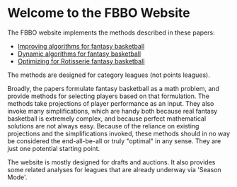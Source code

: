 # Welcome to the FBBO Website

The FBBO website implements the methods described in these papers: 

- [Improving algorithms for fantasy basketball](https://arxiv.org/abs/2307.02188)
- [Dynamic algorithms for fantasy basketball](https://arxiv.org/abs/2409.09884)
- [Optimizing for Rotisserie fantasy basketball](https://arxiv.org/abs/2501.00933)

The methods are designed for category leagues (not points leagues). 

Broadly, the papers formulate fantasy basketball as a math problem, and provide methods for selecting players based on that formulation. The methods take projections of player performance as an input. They also invoke many simplifications, which are handy both because real fantasy basketball is extremely complex, and because perfect mathematical solutions are not always easy. Because of the reliance on existing projections and the simplifications invoked, these methods should in no way be considered the end-all-be-all or truly "optimal" in any sense. They are just one potential starting point. 

The website is mostly designed for drafts and auctions. It also provides some related analyses for leagues that are already underway via 'Season Mode'.

